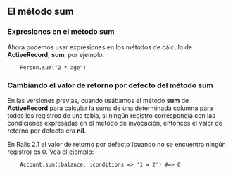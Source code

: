 <!-- -*- coding: utf-8; -*- -->

## El método **sum**

### Expresiones en el método **sum**

Ahora podemos usar expresiones en los métodos de cálculo de **ActiveRecord**, **sum**, por ejemplo:

        Person.sum("2 * age")

### Cambiando el valor de retorno por defecto del método sum

En las versiones previas, cuando usábamos el método **sum** de **ActiveRecord** para calcular la suma de una determinada columna para todos los registros de una tabla, si ningún registro correspondía con las condiciones expresadas en el método de invocación, entonces el valor de retorno por defecto era **nil**.

En Rails 2.1 el valor de retorno por defecto (cuando no se encuentra ningún registro) es 0. Vea el ejemplo:

        Account.sum(:balance, :conditions => '1 = 2') #=> 0
